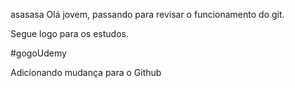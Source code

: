 
asasasa
Olá jovem, passando para revisar o funcionamento do git.

Segue logo para os estudos.

#gogoUdemy


Adicionando mudança para o Github
